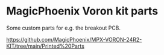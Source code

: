 # MagicPhoenix Voron kit parts

Some custom parts for e.g. the breakout PCB.

https://github.com/MagicPhoenix/MPX-VORON-24R2-KIT/tree/main/Printed%20Parts
